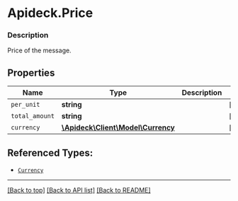 # Apideck.Price

### Description

Price of the message.

## Properties
Name | Type | Description | Notes
------------ | ------------- | ------------- | -------------
`per_unit` | **string** |  | [optional] 
`total_amount` | **string** |  | [optional] 
`currency` | [**\Apideck\Client\Model\Currency**](Currency.md) |  | [optional] 





## Referenced Types:


* [`Currency`](Currency.md)

---

[[Back to top]](#) [[Back to API list]](../../../../README.md#documentation-for-api-endpoints) [[Back to README]](../../../../README.md)


